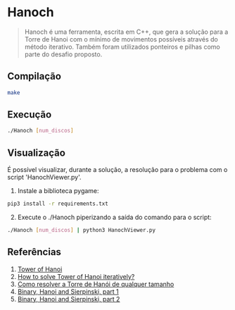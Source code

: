 # Hanoch
> Hanoch é uma ferramenta, escrita em C++, que gera a solução para a Torre de Hanoi com o mínimo de movimentos possíveis através do método iterativo. Também foram utilizados ponteiros e pilhas como parte do desafio proposto.
  
## Compilação
```bash
make
```
  
## Execução
```bash
./Hanoch [num_discos]
```

## Visualização  
É possível visualizar, durante a solução, a resolução para o problema com o script 'HanochViewer.py'.
  
1. Instale a biblioteca pygame:
```bash
pip3 install -r requirements.txt
```
2. Execute o ./Hanoch piperizando a saída do comando para o script:
```bash
./Hanoch [num_discos] | python3 HanochViewer.py
```

## Referências  
1. [Tower of Hanoi](https://en.wikipedia.org/wiki/Tower_of_Hanoi)
2. [How to solve Tower of Hanoi iteratively?](https://cs.stackexchange.com/questions/96624/how-to-solve-tower-of-hanoi-iteratively)
3. [Como resolver a Torre de Hanói de qualquer tamanho](https://www.youtube.com/watch?v=GUjr_qLXf-k)
4. [Binary, Hanoi and Sierpinski, part 1](https://www.youtube.com/watch?v=2SUvWfNJSsM)
5. [Binary, Hanoi and Sierpinski, part 2](https://www.youtube.com/watch?v=bdMfjfT0lKk)

